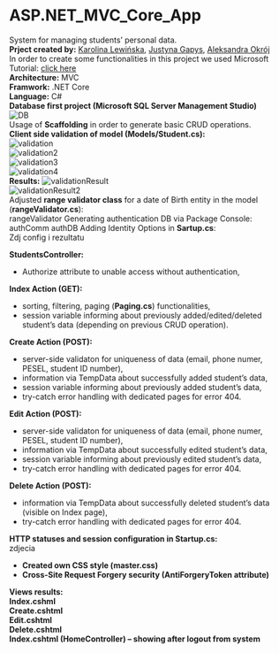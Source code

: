 # ASP.NET_MVC_Core_App
System for managing students’ personal data.<br />
**Prject created by:** [Karolina Lewińska](https://github.com/KarolinaLewinska), [Justyna Gapys](https://github.com/justynagapys), [Aleksandra Okrój](https://https://github.com/aleksandraokroj)<br />
In order to create some functionalities in this project we used Microsoft Tutorial: [click here](https://docs.microsoft.com/pl-pl/aspnet/mvc/overview/getting-started/getting-started-with-ef-using-mvc/sorting-filtering-and-paging-with-the-entity-framework-in-an-asp-net-mvc-application)<br />
**Architecture:** MVC<br />
**Framwork:** .NET Core<br />
**Language:** C#<br />
**Database first project (Microsoft SQL Server Management Studio)** <br />
![DB](https://github.com/KarolinaLewinska/ASP.NET_MVC_Core_App/blob/master/ReadmeImages/Db.PNG)<br />
Usage of **Scaffolding** in order to generate basic CRUD operations.<br />
**Client side validation of model (Models/Student.cs):**<br />
![validation](https://github.com/KarolinaLewinska/ASP.NET_MVC_Core_App/blob/master/ReadmeImages/validationModel.PNG)<br />
![validation2](https://github.com/KarolinaLewinska/ASP.NET_MVC_Core_App/blob/master/ReadmeImages/validationModel2.PNG)<br />
![validation3](https://github.com/KarolinaLewinska/ASP.NET_MVC_Core_App/blob/master/ReadmeImages/validationModel3.PNG)<br />
![validation4](https://github.com/KarolinaLewinska/ASP.NET_MVC_Core_App/blob/master/ReadmeImages/validationModel4.PNG)<br />
**Results:**
![validationResult](https://github.com/KarolinaLewinska/ASP.NET_MVC_Core_App/blob/master/ReadmeImages/validationModelResult.PNG)<br />
![validationResult2](https://github.com/KarolinaLewinska/ASP.NET_MVC_Core_App/blob/master/ReadmeImages/validationModelResult2.PNG)<br />
Adjusted **range validator class** for a date of Birth entity in the model (**rangeValidator.cs**):<br />
rangeValidator
Generating authentication DB via Package Console:<br />
authComm
authDB
Adding Identity Options in **Sartup.cs**:<br />
Zdj config i rezultatu

**StudentsController:**<br />
- Authorize attribute to unable access without authentication,<br />

**Index Action (GET):**<br />
- sorting, filtering, paging (**Paging.cs**) functionalities,<br />
- session variable informing about previously added/edited/deleted student’s data (depending on previous CRUD operation).<br />

**Create Action (POST):**<br />
- server-side validaton for uniqueness of data (email, phone numer, PESEL, student ID number),<br />
- information via TempData about successfully added student’s data,<br />
- session variable informing about previously added student’s data,<br />
- try-catch error handling with dedicated pages for error 404.<br />

**Edit Action (POST):**<br />
- server-side validaton for uniqueness of data (email, phone numer, PESEL, student ID number),<br />
- information via TempData about successfully edited student’s data,<br />
- session variable informing about previously edited student’s data,<br />
- try-catch error handling with dedicated pages for error 404.<br />

**Delete Action (POST):**<br />
- information via TempData about successfully deleted student’s data (visible on Index page),<br />
- try-catch error handling with dedicated pages for error 404.<br />

**HTTP statuses and session configuration in Startup.cs:**<br />
zdjecia
- **Created own CSS style (master.css)**<br />
- **Cross-Site Request Forgery security (AntiForgeryToken attribute)**<br />

**Views results:**<br />
**Index.cshml**<br />
**Create.cshtml**<br />
**Edit.cshtml**<br />
**Delete.cshtml**<br />
**Index.cshtml (HomeController) – showing after logout from system**<br />





